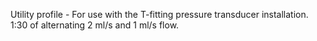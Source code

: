 Utility profile - For use with the T-fitting pressure transducer installation. 1:30 of alternating 2 ml/s and 1 ml/s flow.